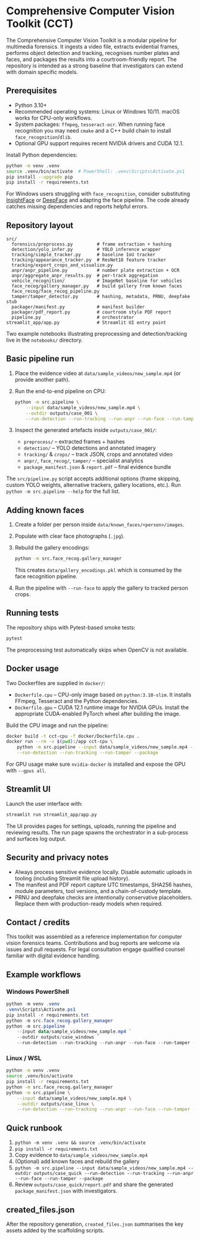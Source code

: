 # Comprehensive Computer Vision Toolkit (CCT)

The Comprehensive Computer Vision Toolkit is a modular pipeline for
multimedia forensics.  It ingests a video file, extracts evidential
frames, performs object detection and tracking, recognises number plates
and faces, and packages the results into a courtroom-friendly report.
The repository is intended as a strong baseline that investigators can
extend with domain specific models.

## Prerequisites

* Python 3.10+
* Recommended operating systems: Linux or Windows 10/11.  macOS works
  for CPU-only workflows.
* System packages: `ffmpeg`, `tesseract-ocr`.  When running face
  recognition you may need `cmake` and a C++ build chain to install
  `face_recognition`/`dlib`.
* Optional GPU support requires recent NVIDIA drivers and CUDA 12.1.

Install Python dependencies:

```bash
python -m venv .venv
source .venv/bin/activate  # PowerShell: .venv\Scripts\Activate.ps1
pip install --upgrade pip
pip install -r requirements.txt
```

For Windows users struggling with `face_recognition`, consider
substituting [InsightFace](https://github.com/deepinsight/insightface) or
[DeepFace](https://github.com/serengil/deepface) and adapting the face
pipeline.  The code already catches missing dependencies and reports
helpful errors.

## Repository layout

```
src/
  forensics/preprocess.py         # frame extraction + hashing
  detection/yolo_infer.py         # YOLO inference wrapper
  tracking/simple_tracker.py      # baseline IoU tracker
  tracking/appearance_tracker.py  # ResNet18 feature tracker
  tracking/export_crops_and_visualize.py
  anpr/anpr_pipeline.py           # number plate extraction + OCR
  anpr/aggregate_anpr_results.py  # per-track aggregation
  vehicle_recognition/            # ImageNet baseline for vehicles
  face_recog/gallery_manager.py   # build gallery from known faces
  face_recog/face_recog_pipeline.py
  tamper/tamper_detector.py       # hashing, metadata, PRNU, deepfake stub
  packager/manifest.py            # manifest builder
  packager/pdf_report.py          # courtroom style PDF report
  pipeline.py                     # orchestrator
streamlit_app/app.py              # Streamlit UI entry point
```

Two example notebooks illustrating preprocessing and detection/tracking
live in the `notebooks/` directory.

## Basic pipeline run

1. Place the evidence video at `data/sample_videos/new_sample.mp4` (or
   provide another path).
2. Run the end-to-end pipeline on CPU:

   ```bash
   python -m src.pipeline \
       --input data/sample_videos/new_sample.mp4 \
       --outdir outputs/case_001 \
       --run-detection --run-tracking --run-anpr --run-face --run-tamper --package
   ```

3. Inspect the generated artefacts inside `outputs/case_001/`:
   * `preprocess/` – extracted frames + hashes
   * `detection/` – YOLO detections and annotated imagery
   * `tracking/` & `crops/` – track JSON, crops and annotated video
   * `anpr/`, `face_recog/`, `tamper/` – specialist analytics
   * `package_manifest.json` & `report.pdf` – final evidence bundle

The `src/pipeline.py` script accepts additional options (frame skipping,
custom YOLO weights, alternative trackers, gallery locations, etc.). Run
`python -m src.pipeline --help` for the full list.

## Adding known faces

1. Create a folder per person inside `data/known_faces/<person>/images`.
2. Populate with clear face photographs (`.jpg`).
3. Rebuild the gallery encodings:

   ```bash
   python -m src.face_recog.gallery_manager
   ```

   This creates `data/gallery_encodings.pkl` which is consumed by the
   face recognition pipeline.

4. Run the pipeline with `--run-face` to apply the gallery to tracked
   person crops.

## Running tests

The repository ships with Pytest-based smoke tests:

```bash
pytest
```

The preprocessing test automatically skips when OpenCV is not available.

## Docker usage

Two Dockerfiles are supplied in `docker/`:

* `Dockerfile.cpu` – CPU-only image based on `python:3.10-slim`.  It
  installs FFmpeg, Tesseract and the Python dependencies.
* `Dockerfile.gpu` – CUDA 12.1 runtime image for NVIDIA GPUs.  Install
  the appropriate CUDA-enabled PyTorch wheel after building the image.

Build the CPU image and run the pipeline:

```bash
docker build -t cct-cpu -f docker/Dockerfile.cpu .
docker run --rm -v $(pwd):/app cct-cpu \
    python -m src.pipeline --input data/sample_videos/new_sample.mp4 --outdir outputs/container_case \
    --run-detection --run-tracking --run-tamper --package
```

For GPU usage make sure `nvidia-docker` is installed and expose the GPU
with `--gpus all`.

## Streamlit UI

Launch the user interface with:

```bash
streamlit run streamlit_app/app.py
```

The UI provides pages for settings, uploads, running the pipeline and
reviewing results.  The run page spawns the orchestrator in a
sub-process and surfaces log output.

## Security and privacy notes

* Always process sensitive evidence locally.  Disable automatic uploads
  in tooling (including Streamlit file upload history).
* The manifest and PDF report capture UTC timestamps, SHA256 hashes,
  module parameters, tool versions, and a chain-of-custody template.
* PRNU and deepfake checks are intentionally conservative placeholders.
  Replace them with production-ready models when required.

## Contact / credits

This toolkit was assembled as a reference implementation for computer
vision forensics teams.  Contributions and bug reports are welcome via
issues and pull requests.  For legal consultation engage qualified
counsel familiar with digital evidence handling.

## Example workflows

### Windows PowerShell

```powershell
python -m venv .venv
.venv\Scripts\Activate.ps1
pip install -r requirements.txt
python -m src.face_recog.gallery_manager
python -m src.pipeline `
    --input data/sample_videos/new_sample.mp4 `
    --outdir outputs/case_windows `
    --run-detection --run-tracking --run-anpr --run-face --run-tamper --package
```

### Linux / WSL

```bash
python -m venv .venv
source .venv/bin/activate
pip install -r requirements.txt
python -m src.face_recog.gallery_manager
python -m src.pipeline \
    --input data/sample_videos/new_sample.mp4 \
    --outdir outputs/case_linux \
    --run-detection --run-tracking --run-anpr --run-face --run-tamper --package
```

## Quick runbook

1. `python -m venv .venv && source .venv/bin/activate`
2. `pip install -r requirements.txt`
3. Copy evidence to `data/sample_videos/new_sample.mp4`
4. (Optional) add known faces and rebuild the gallery
5. `python -m src.pipeline --input data/sample_videos/new_sample.mp4 --outdir outputs/case_quick --run-detection --run-tracking --run-anpr --run-face --run-tamper --package`
6. Review `outputs/case_quick/report.pdf` and share the generated
   `package_manifest.json` with investigators.

## created_files.json

After the repository generation, `created_files.json` summarises the key
assets added by the scaffolding scripts.
